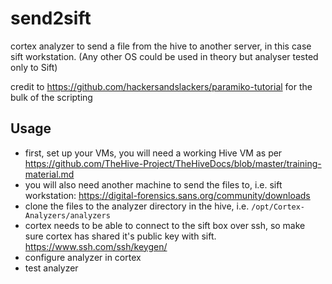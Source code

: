 # send2sift
cortex analyzer to send a file from the hive to another server, in this case sift workstation. (Any other OS could be used in theory but analyser tested only to Sift)

credit to https://github.com/hackersandslackers/paramiko-tutorial for the bulk of the scripting

## Usage

* first, set up your VMs, you will need a working Hive VM as per https://github.com/TheHive-Project/TheHiveDocs/blob/master/training-material.md 
* you will also need another machine to send the files to, i.e. sift workstation: https://digital-forensics.sans.org/community/downloads
* clone the files to the analyzer directory in the hive, i.e. <code>/opt/Cortex-Analyzers/analyzers</code>
* cortex needs to be able to connect to the sift box over ssh, so make sure cortex has shared it's public key with sift. https://www.ssh.com/ssh/keygen/
* configure analyzer in cortex
* test analyzer 
